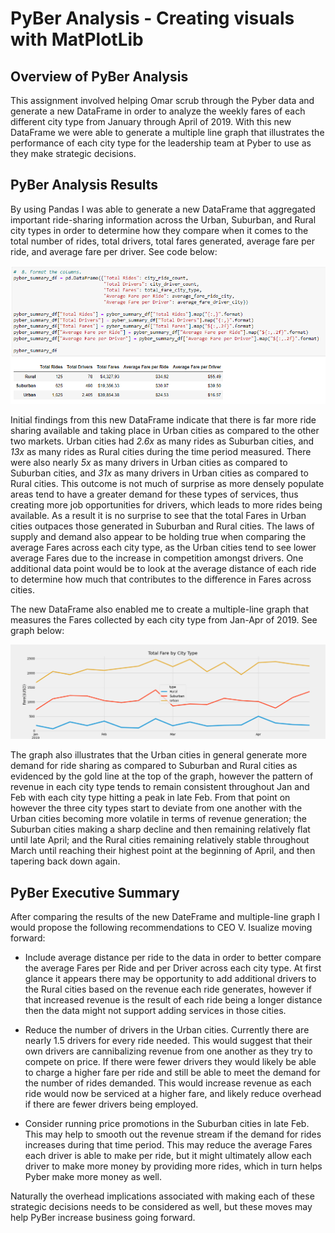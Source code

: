 # PyBer Analysis - Creating visuals with MatPlotLib

## Overview of PyBer Analysis

This assignment involved helping Omar scrub through the Pyber data and generate a new DataFrame in order to analyze the weekly fares of each different city type from January through April of 2019.  With this new DataFrame we were able to generate a multiple line graph that illustrates the performance of each city type for the leadership team at Pyber to use as they make strategic decisions.

## PyBer Analysis Results 

By using Pandas I was able to generate a new DataFrame that aggregated important ride-sharing information across the Urban, Suburban, and Rural city types in order to determine how they compare when it comes to the total number of rides, total drivers, total fares generated, average fare per ride, and average fare per driver. See code below:

![Summary_df](https://github.com/NRFlood/PyBer_Analysis/blob/main/analysis/Pyber_Summary_df_code.png)

Initial findings from this new DataFrame indicate that there is far more ride sharing available and taking place in Urban cities as compared to the other two markets.  Urban cities had *2.6x* as many rides as Suburban cities, and *13x* as many rides as Rural cities during the time period measured.  There were also nearly *5x* as many drivers in Urban cities as compared to Suburban cities, and *31x* as many drivers in Urban cities as compared to Rural cities.  This outcome is not much of surprise as more densely populate areas tend to have a greater demand for these types of services, thus creating more job opportunities for drivers, which leads to more rides being available.  As a result it is no surprise to see that the total Fares in Urban cities outpaces those generated in Suburban and Rural cities. The laws of supply and demand also appear to be holding true when comparing the average Fares across each city type, as the Urban cities tend to see lower average Fares due to the increase in competition amongst drivers.  One additional data point would be to look at the average distance of each ride to determine how much that contributes to the difference in Fares across cities.  

The new DataFrame also enabled me to create a multiple-line graph that measures the Fares collected by each city type from Jan-Apr of 2019. See graph below: 

![Graph](https://github.com/NRFlood/PyBer_Analysis/blob/main/analysis/PyBer_fare_summary.png)

The graph also illustrates that the Urban cities in general generate more demand for ride sharing as compared to Suburban and Rural cities as evidenced by the gold line at the top of the graph, however the pattern of revenue in each city type tends to remain consistent throughout Jan and Feb with each city type hitting a peak in late Feb.  From that point on however the three city types start to deviate from one another with the Urban cities becoming more volatile in terms of revenue generation; the Suburban cities making a sharp decline and then remaining relatively flat until late April; and the Rural cities remaining relatively stable throughout March until reaching their highest point at the beginning of April, and then tapering back down again.

## PyBer Executive Summary

After comparing the results of the new DateFrame and multiple-line graph I would propose the following recommendations to CEO V. Isualize moving forward:

- Include average distance per ride to the data in order to better compare the average Fares per Ride and per Driver across each city type.  At first glance it appears there may be opportunity to add additional drivers to the Rural cities based on the revenue each ride generates, however if that increased revenue is the result of each ride being a longer distance then the data might not support adding services in those cities.
    
- Reduce the number of drivers in the Urban cities.  Currently there are nearly 1.5 drivers for every ride needed.  This would suggest that their own drivers are cannibalizing revenue from one another as they try to compete on price.  If there were fewer drivers they would likely be able to charge a higher fare per ride and still be able to meet the demand for the number of rides demanded.  This would increase revenue as each ride would now be serviced at a higher fare, and likely reduce overhead if there are fewer drivers being employed. 
    
- Consider running price promotions in the Suburban cities in late Feb.  This may help to smooth out the revenue stream if the demand for rides increases during that time period.  This may reduce the average Fares each driver is able to make per ride, but it might ultimately allow each driver to make more money by providing more rides, which in turn helps Pyber make more money as well.  
    
Naturally the overhead implications associated with making each of these strategic decisions needs to be considered as well, but these moves may help PyBer increase business going forward.
 
    
    



